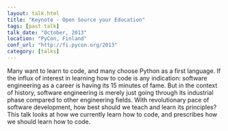 ```yaml
---
layout: talk.html
title: "Keynote - Open Source your Education"
tags: [past talk]
talk_date: "October, 2013"
location: "PyCon, Finland"
conf_url: "http://fi.pycon.org/2013"
category: [talks]
---
```


Many want to learn to code, and many choose Python as a first language. If the influx of interest in learning how to code is any indication: software engineering as a career is having its 15 minutes of fame. But in the context of history, software engineering is merely just going through its industrial phase compared to other engineering fields. With revolutionary pace of software development, how best should we teach and learn its principles? This talk looks at how we currently learn how to code, and prescribes how we should learn how to code.